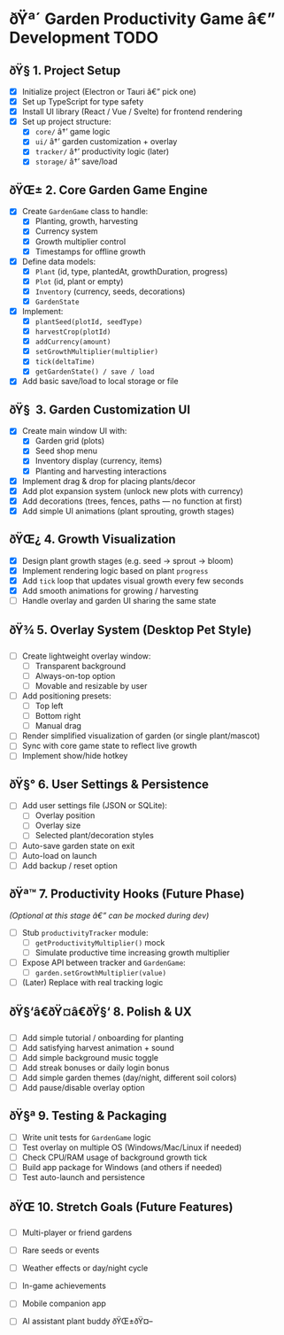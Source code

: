 ﻿# ðŸª´ Garden Productivity Game â€” Development TODO

## ðŸ§­ 1. Project Setup

- [x] Initialize project (Electron or Tauri â€” pick one)
- [x] Set up TypeScript for type safety
- [x] Install UI library (React / Vue / Svelte) for frontend rendering
- [x] Set up project structure:
  - [x] `core/` â†’ game logic
  - [x] `ui/` â†’ garden customization + overlay
  - [x] `tracker/` â†’ productivity logic (later)
  - [x] `storage/` â†’ save/load

## ðŸŒ± 2. Core Garden Game Engine

- [x] Create `GardenGame` class to handle:
  - [x] Planting, growth, harvesting
  - [x] Currency system
  - [x] Growth multiplier control
  - [x] Timestamps for offline growth
- [x] Define data models:
  - [x] `Plant` (id, type, plantedAt, growthDuration, progress)
  - [x] `Plot` (id, plant or empty)
  - [x] `Inventory` (currency, seeds, decorations)
  - [x] `GardenState`
- [x] Implement:
  - [x] `plantSeed(plotId, seedType)`
  - [x] `harvestCrop(plotId)`
  - [x] `addCurrency(amount)`
  - [x] `setGrowthMultiplier(multiplier)`
  - [x] `tick(deltaTime)`
  - [x] `getGardenState() / save / load`
- [x] Add basic save/load to local storage or file

## ðŸ§  3. Garden Customization UI

- [x] Create main window UI with:
  - [x] Garden grid (plots)
  - [x] Seed shop menu
  - [x] Inventory display (currency, items)
  - [x] Planting and harvesting interactions
- [x] Implement drag & drop for placing plants/decor
- [x] Add plot expansion system (unlock new plots with currency)
- [x] Add decorations (trees, fences, paths — no function at first)
- [x] Add simple UI animations (plant sprouting, growth stages)

## ðŸŒ¿ 4. Growth Visualization

- [x] Design plant growth stages (e.g. seed → sprout → bloom)
- [x] Implement rendering logic based on plant `progress`
- [x] Add `tick` loop that updates visual growth every few seconds
- [x] Add smooth animations for growing / harvesting
- [ ] Handle overlay and garden UI sharing the same state

## ðŸ¾ 5. Overlay System (Desktop Pet Style)

- [ ] Create lightweight overlay window:
  - [ ] Transparent background
  - [ ] Always-on-top option
  - [ ] Movable and resizable by user
- [ ] Add positioning presets:
  - [ ] Top left
  - [ ] Bottom right
  - [ ] Manual drag
- [ ] Render simplified visualization of garden (or single plant/mascot)
- [ ] Sync with core game state to reflect live growth
- [ ] Implement show/hide hotkey

## ðŸ§° 6. User Settings & Persistence

- [ ] Add user settings file (JSON or SQLite):
  - [ ] Overlay position
  - [ ] Overlay size
  - [ ] Selected plant/decoration styles
- [ ] Auto-save garden state on exit
- [ ] Auto-load on launch
- [ ] Add backup / reset option

## ðŸª™ 7. Productivity Hooks (Future Phase)

*(Optional at this stage â€” can be mocked during dev)*

- [ ] Stub `productivityTracker` module:
  - [ ] `getProductivityMultiplier()` mock
  - [ ] Simulate productive time increasing growth multiplier
- [ ] Expose API between tracker and `GardenGame`:
  - [ ] `garden.setGrowthMultiplier(value)`
- [ ] (Later) Replace with real tracking logic

## ðŸ§‘â€ðŸ¤â€ðŸ§‘ 8. Polish & UX

- [ ] Add simple tutorial / onboarding for planting
- [ ] Add satisfying harvest animation + sound
- [ ] Add simple background music toggle
- [ ] Add streak bonuses or daily login bonus
- [ ] Add simple garden themes (day/night, different soil colors)
- [ ] Add pause/disable overlay option

## ðŸ§ª 9. Testing & Packaging

- [ ] Write unit tests for `GardenGame` logic
- [ ] Test overlay on multiple OS (Windows/Mac/Linux if needed)
- [ ] Check CPU/RAM usage of background growth tick
- [ ] Build app package for Windows (and others if needed)
- [ ] Test auto-launch and persistence

## ðŸŒ 10. Stretch Goals (Future Features)

- [ ] Multi-player or friend gardens
- [ ] Rare seeds or events
- [ ] Weather effects or day/night cycle
- [ ] In-game achievements
- [ ] Mobile companion app
- [ ] AI assistant plant buddy ðŸŒ±ðŸ¤–



